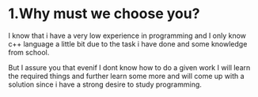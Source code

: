 # 1.Why must we choose you?

I know that i have a very low experience in programming and I only know c++ language a little bit due to the task i have done and some knowledge from school. 


But I assure you that evenif I dont know how to do a given work I will learn the required things and further learn some more and will come up with a solution since i have a strong desire to study programming.





